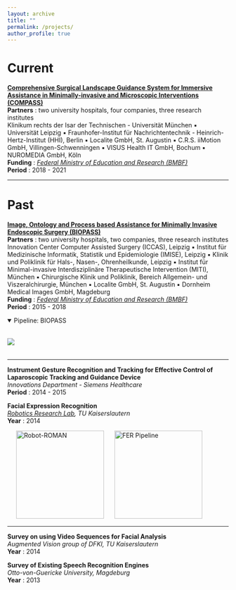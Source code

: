 ```yaml
---
layout: archive
title: ""
permalink: /projects/
author_profile: true
---
```


# Current

<b>[Comprehensive Surgical Landscape Guidance System for Immersive Assistance in Minimally-invasive and Microscopic Interventions (COMPASS)](https://www.zib.de/projects/comprehensive-surgical-landscape-guidance-system-immersive-assistance-minimally-invasive-and)</b> <br>
<b>Partners</b> : two university hospitals, four companies, three research institutes <br> 
Klinikum rechts der Isar der Technischen - Universität München ▪ Universität Leipzig ▪ Fraunhofer-Institut für Nachrichtentechnik - Heinrich-Hertz-Institut (HHI), Berlin ▪ Localite GmbH, St. Augustin ▪ C.R.S. iiMotion GmbH, Villingen-Schwenningen ▪ VISUS Health IT GmbH, Bochum ▪ NUROMEDIA GmbH, Köln <br>
<b>Funding</b> : <i>[Federal Ministry of Education and Research (BMBF)](https://www.technik-zum-menschen-bringen.de/projekte/compass-1)</i> <br>
<b>Period</b> : 2018 - 2021



<!---
← ↑ → ↓ ↔ ↕ ↖ ↗ ↘ ↙ ⇅ ⇆ ↰↱↲↳↴↵ ∴ ∵ ∶ ∷ ∸ ∹ ∺ ∻ ∼ ∽ ∾ ✓✔✕✖ ≠ ≡ ≤ ≥ ∀∁∂∃∄∅∆∇∈∉∊∋∌∍∎∏∐∑−±∓∔∕∖∗∘∙√∛∜∝∞∟∠∡∢∣∤∥∦∧∨∩∪∫∲ ¼ ½ ¾ ÷ ×
-->

---

# Past

<b>[Image, Ontology and Process based Assistance for Minimally Invasive Endoscopic Surgery (BIOPASS)](https://www.zib.de/projects/image-ontology-and-process-based-assistance-minimally-invasive-endoscopic-surgery)</b> <br>
<b>Partners</b> : two university hospitals, two companies, three research institutes <br> 
Innovation Center Computer Assisted Surgery (ICCAS), Leipzig ▪ Institut für Medizinische Informatik, Statistik und Epidemiologie (IMISE), Leipzig ▪ Klinik und Poliklinik für Hals-, Nasen-, Ohrenheilkunde, Leipzig ▪ Institut für Minimal-invasive Interdisziplinäre Therapeutische Intervention (MITI), München ▪ Chirurgische Klinik und Poliklinik, Bereich Allgemein- und Viszeralchirurgie, München ▪ Localite GmbH, St. Augustin ▪ Dornheim Medical Images GmbH, Magdeburg <br>
<b>Funding</b> : <i>[Federal Ministry of Education and Research (BMBF)](https://www.interaktive-technologien.de/projekte/biopass)</i> <br>
<b>Period</b> : 2015 - 2018

<!---
<p align="left">
  <img src="{{ site.url }}/files/imgs/BIOPASS_Visualization.png?raw=true" alt="BIOPASS" title="BIOPASS" style="height: 200px;"/> 
</p>
-->

<details open="">
  <summary>Pipeline: BIOPASS </summary>
  <div>
    <a href="{{ site.url }}/files/imgs/BIOPASS_Visualization.png">
      <figure style="margin:2rem 0">
        <img style="max-width:100%;width:auto;height:auto" src="{{ site.url }}/files/imgs/BIOPASS_Visualization.png" width="600" height="200">
        <figcaption><small></small></figcaption>
      </figure>
    </a>
  </div>
</details>

---


<b>Instrument Gesture Recognition and Tracking for Effective Control of Laparoscopic Tracking and Guidance Device</b> <br>
<i>Innovations Department - Siemens Healthcare</i> <br>
<b>Period</b> : 2014 - 2015


<b>Facial Expression Recognition</b> <br>
<i>[Robotics Research Lab](https://agrosy.informatik.uni-kl.de/en/robots/more-robots/roman/), TU Kaiserslautern</i> <br>
<b>Year</b> : 2014

<p align="left">
  <img src="{{ site.url }}/files/imgs/Project_FacialExpressionRecogntion_ROMAN.jpg?raw=true" alt="Robot-ROMAN" title="Robot-ROMAN" hspace="20" style="height: 200px;"/> 
  <img src="{{ site.url }}/files/imgs/Project_FacialExpressionRecogntion_Pipeline.png?raw=true" alt="FER Pipeline" title="FER Pipeline" style="height: 200px;"/> 
</p>

---

<b>Survey on using Video Sequences for Facial Analysis</b> <br>
<i>Augmented Vision group of DFKI, TU Kaiserslautern</i> <br>
<b>Year</b> : 2014


<b>Survey of Existing Speech Recognition Engines</b> <br>
<i>Otto-von-Guericke University, Magdeburg</i> <br>
<b>Year</b> : 2013

